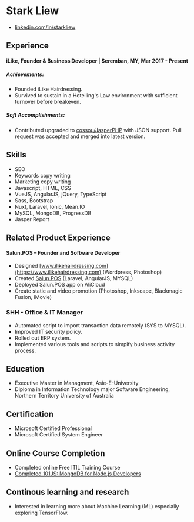 # Stark Liew

 * [linkedin.com/in/starkliew](https://www.linkedin.com/in/starkliew/)

## Experience

#### iLike, Founder & Business Developer |  Seremban, MY, Mar 2017 - Present

##### Achievements:
* Founded iLike Hairdressing.
* Survived to sustain in a Hotelling's Law environment with sufficient turnover before breakeven.

##### Soft Accomplishments:

* Contributed upgraded to [cossou/JasperPHP](https://github.com/cossou/JasperPHP/pull/79) with JSON support. Pull request was accepted and merged into latest version. 

## Skills
* SEO
* Keywords copy writing
* Marketing copy writing
*	Javascript, HTML, CSS
*	VueJS, AngularJS, jQuery, TypeScript
*	Sass, Bootstrap
*	Nuxt, Laravel, Ionic, Mean.IO
* MySQL, MongoDB, ProgressDB
* Jasper Report

## Related Product Experience

#### Salun.POS – Founder and Software Developer
* Designed [www.ilikehairdressing.com](https://www.ilikehairdressing.com) (Wordpress, Photoshop)
* Created [Salun.POS](https://www.ilikehairdressing.com/salunpos) (Laravel, AngularJS, MYSQL)
* Deployed Salun.POS app on AliCloud
* Create static and video promotion (Photoshop, Inkscape, Blackmagic Fusion, iMovie)

### SHH - Office &amp; IT Manager
* Automated script to import transaction data remotely (SYS to MYSQL).
* Improved IT security policy.
* Rolled out ERP system.
* Implemented various tools and scripts to simpify business activity process.

## Education

 * Executive Master in Managment, Asie-E-University
 * Diploma in Information Technology major Software Engineering, Northern Territory University of Australia
 
## Certification
 * Microsoft Certified Professional 
 * Microsoft Certified System Engineer


## Online Course Completion
* Completed online Free ITIL Training Course 
* [Completed 101JS: MongoDB for Node.js Developers](http://education.mongodb.com/downloads/certificates/f9acafdcca7042f59478c6c21803eed9/Certificate.pdf)
## Continous learning and research

* Interested in learning more about Machine Learning (ML) especially exploring TensorFlow.

